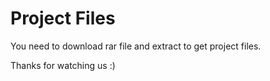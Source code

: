 # Project Files
You need to download rar file and extract to get project files.

Thanks for watching us :)
